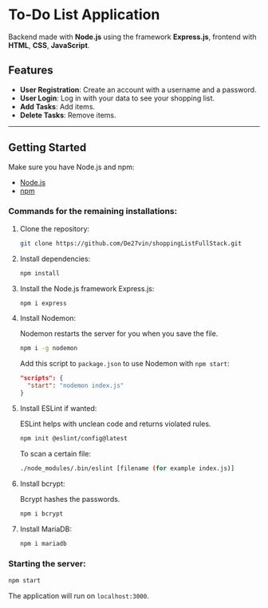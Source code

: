 # To-Do List Application

Backend made with **Node.js** using the framework **Express.js**, frontend with **HTML**, **CSS**, **JavaScript**.

## Features
- **User Registration**: Create an account with a username and a password.
- **User Login**: Log in with your data to see your shopping list.
- **Add Tasks**: Add items.
- **Delete Tasks**: Remove items.

---

## Getting Started

Make sure you have Node.js and npm:

- [Node.js](https://nodejs.org/)
- [npm](https://www.npmjs.com/)

### Commands for the remaining installations:

1. Clone the repository:

   ```bash
   git clone https://github.com/De27vin/shoppingListFullStack.git
   ```

2. Install dependencies:

   ```bash
   npm install
   ```

3. Install the Node.js framework Express.js:

   ```bash
   npm i express
   ```

4. Install Nodemon:

   Nodemon restarts the server for you when you save the file.

   ```bash
   npm i -g nodemon
   ```

   Add this script to `package.json` to use Nodemon with `npm start`:

   ```json
   "scripts": {
     "start": "nodemon index.js"
   }
   ```

5. Install ESLint if wanted:

   ESLint helps with unclean code and returns violated rules.

   ```bash
   npm init @eslint/config@latest
   ```

   To scan a certain file:

   ```bash
   ./node_modules/.bin/eslint [filename (for example index.js)]
   ```

6. Install bcrypt:

   Bcrypt hashes the passwords.

   ```bash
   npm i bcrypt
   ```

7. Install MariaDB:

   ```bash
   npm i mariadb
   ```

### Starting the server:

```bash
npm start
```

The application will run on `localhost:3000`.
